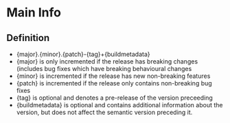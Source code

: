# Main Info
## Definition
* {major}.{minor}.{patch}-{tag}+{buildmetadata}
* {major} is only incremented if the release has breaking changes (includes bug fixes which have breaking behavioural changes
* {minor} is incremented if the release has new non-breaking features
* {patch} is incremented if the release only contains non-breaking bug fixes
* {tag} is optional and denotes a pre-release of the version preceeding
* {buildmetadata} is optional and contains additional information about the version, but does not affect the semantic version preceding it.